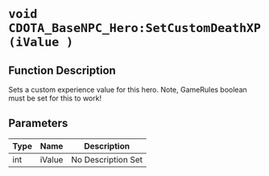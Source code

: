 # `void CDOTA_BaseNPC_Hero:SetCustomDeathXP(iValue )`
## Function Description
Sets a custom experience value for this hero.  Note, GameRules boolean must be set for this to work!
## Parameters
Type|Name|Description
--|--|--
int|iValue|No Description Set
